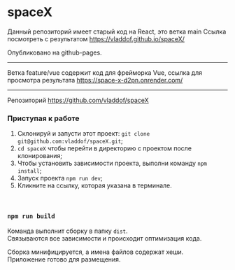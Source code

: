 # spaceX
Данный репозиторий имеет старый код на React, это ветка main
Ссылка посмотреть с результатом https://vladdof.github.io/spaceX/

Опубликовано на github-pages.

---
Ветка feature/vue содержит код для фрейморка Vue, ссылка для просмотра результата https://space-x-d2pn.onrender.com/

---


Репозиторий https://github.com/vladdof/spaceX
&nbsp;
&nbsp;
### Приступая к работе

1. Склонируй и запусти этот проект: `git clone git@github.com:vladdof/spaceX.git`;
2. `cd spaceX` чтобы перейти в директорию с проектом после клонирования;
3. Чтобы установить зависимости проекта, выполни команду `npm install`;
4. Запуск проекта `npm run dev`;
5. Кликните на ссылку, которая указана в терминале.


&nbsp;
### `npm run build`

Команда выполнит сборку в папку `dist`.\
Связываются все зависимости и происходит оптимизация кода.

Сборка минифицируется, а имена файлов содержат хеши.\
Приложение готово для размещения.
